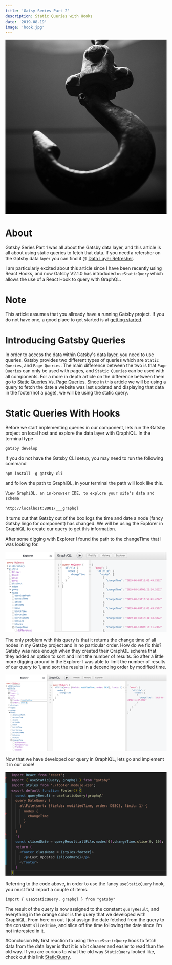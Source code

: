 ```yaml
---
title: 'Gatsy Series Part 2'
description: Static Queries with Hooks
date: '2019-08-19'
image: 'hook.jpg'
---
```

![introduction image, hook](./hook.jpg)

# About
Gatsby Series Part 1 was all about the Gatsby data layer, and this article is all about using static queries to fetch that data.  If you need a refersher on the Gatsby data layer you can find it @ [Data Layer Refresher](https://www.olli.codes/blog/Tranform%20.md%20files%20to%20html/).

I am particularly excited about this article since I have been recently using React Hooks, and now Gatsby V2.1.0 has introduded `useStaticQuery` which allows the use of a React Hook to query with GraphQL.

# Note
This article assumes that you allready have a running Gatsby project.  If you do not have one, a good place to get started is at [getting started](https://www.gatsbyjs.org/docs/).

# Introducing Gatsby Queries
In order to access the data within Gatsby's data layer, you need to use queries.  Gatsby provides two different types of queries which are `Static Queries`, and `Page Queries`.  The main difference between the two is that `Page Queries` can only be used with pages, and `Static Queries` can be used with all components.  For a more in depth article on the difference between them go to [Static Queries Vs. Page Queries](https://www.gatsbyjs.org/docs/static-vs-normal-queries/).  Since in this article we will be using a query to fetch the date a website was last updated and displaying that data in the footer(not a page), we will be using the static query.

# Static Queries With Hooks
Before we start implementing queries in our component, lets run the Gatsby project on local host and explore the data layer with QraphiQL.  In the terminal type 
```
gatsby develop
```
If you do not have the Gatsby CLI setup, you may need to run the following command
```
npm install -g gatsby-cli
```
and follow the path to GraphiQL, in your terminal the path will look like this.
```
View GraphiQL, an in-browser IDE, to explore your site's data and schema

http://localhost:8001/___graphql
```
It turns out that Gatsby out of the box logs the time and date a node (fancy Gatsby lingo for component) has changed.  We will be using the Explorer in GraphiQL to create our query to get this information.  

After some digging with Explorer I found the path to the changeTime that I was looking for.

![query](./changeTime.png)

The only problem with this query is that it returns the change time of all nodes in my Gatsby project and in no particular order.  How do we fix this?  Gatsby was nice enough when they created their QraphQL schema that they added an option to sort and limit the number of results.  So after a little more digging around in the Explorer I was able to limit the number of results of our query to 1, and sort the results in a decending order by modified time.

![sorted query with a limit of 1](./sorted.png)

Now that we have developed our query in QraphiQL, lets go and implement it in our code!

![Footer component with static query](./footer.png)

Referring to the code above, in order to use the fancy `useStaticQuery` hook, you must first import a couple of items.
```
import { useStaticQuery, graphql } from "gatsby"
```

The result of the query is now assigned to the constant `queryResult`, and everything in the orange color is the query that we developed with GraphiQL.  From here on out I just assign the date fetched from the query to the constant `slicedTime`, and slice off the time following the date since I'm not interested in it.  

#Conclusion
My first reaction to using the `useStaticQuery` hook to fetch data from the data layer is that it is a bit cleaner and easier to read than the old way.  If you are curious to what the old way `StaticQuery` looked like, check out this link [StaticQuery](https://www.gatsbyjs.org/docs/static-query/).








